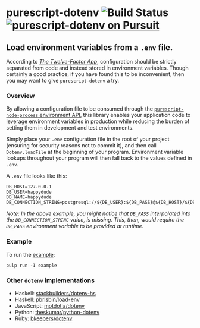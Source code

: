 # purescript-dotenv ![Build Status](https://img.shields.io/travis/nicholassaunders/purescript-dotenv.svg) [![purescript-dotenv on Pursuit](https://pursuit.purescript.org/packages/purescript-dotenv/badge)](https://pursuit.purescript.org/packages/purescript-dotenv)
## Load environment variables from a ```.env``` file.

According to [_The Twelve-Factor App_](https://12factor.net/config), configuration should be strictly separated from code and instead stored in environment variables. Though certainly a good practice, if you have found this to be inconvenient, then you may want to give ```purescript-dotenv``` a try.

### Overview

By allowing a configuration file to be consumed through the [```purescript-node-process``` environment API](https://pursuit.purescript.org/packages/purescript-node-process/7.0.0/docs/Node.Process#v:getEnv), this library enables your application code to leverage environment variables in production while reducing the burden of setting them in development and test environments.

Simply place your ```.env``` configuration file in the root of your project (ensuring for security reasons not to commit it), and then call ```Dotenv.loadFile``` at the beginning of your program. Environment variable lookups throughout your program will then fall back to the values defined in ```.env```.

A ```.env``` file looks like this:

```
DB_HOST=127.0.0.1
DB_USER=happydude
DB_NAME=happydude
DB_CONNECTION_STRING=postgresql://${DB_USER}:${DB_PASS}@${DB_HOST}/${DB_NAME}
```

_Note: In the above example, you might notice that ```DB_PASS``` interpolated into the ```DB_CONNECTION_STRING``` value, is missing. This, then, would require the ```DB_PASS``` environment variable to be provided at runtime._

### Example
To run the [example](example/Main.purs):
```
pulp run -I example
```

### Other ```dotenv``` implementations
* Haskell: [stackbuilders/dotenv-hs](https://github.com/stackbuilders/dotenv-hs)
* Haskell: [pbrisbin/load-env](https://github.com/pbrisbin/load-env)
* JavaScript: [motdotla/dotenv](http://github.com/motdotla/dotenv)
* Python: [theskumar/python-dotenv](https://github.com/theskumar/python-dotenv)
* Ruby: [bkeepers/dotenv](https://github.com/bkeepers/dotenv)
